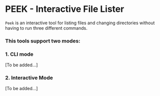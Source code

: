 # PEEK - Interactive File Lister

`Peek` is an interactive tool for listing files and changing directories without having to run three different commands.

### This tools support two modes:
### 1. CLI mode
[To be added...]
### 2. Interactive Mode
[To be added...]
